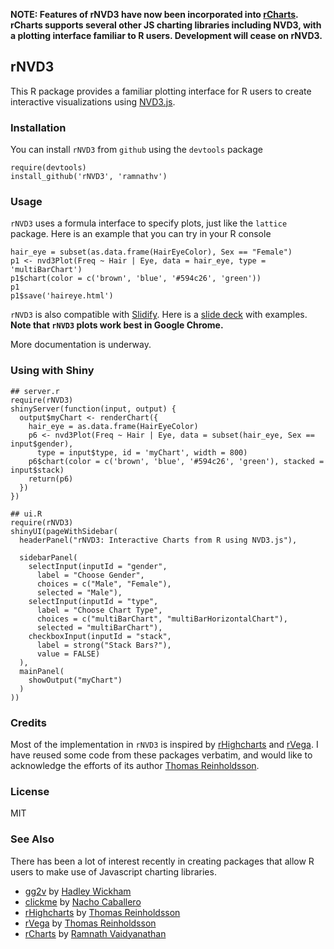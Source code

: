 <b>NOTE: Features of rNVD3 have now been incorporated into [rCharts](http://github.com/ramnathv/rCharts). rCharts supports
several other JS charting libraries including NVD3, with a plotting interface familiar to R users. Development will cease
on rNVD3.</b>

## rNVD3

This R package provides a familiar plotting interface for R users to create interactive visualizations using [NVD3.js](http://www.nvd3.org).

### Installation

You can install `rNVD3` from `github` using the `devtools` package

```{r eval = F}
require(devtools)
install_github('rNVD3', 'ramnathv')
```

### Usage

`rNVD3` uses a formula interface to specify plots, just like the `lattice` package. Here is an example that you can try in your R console

```{r eval = F}
hair_eye = subset(as.data.frame(HairEyeColor), Sex == "Female")
p1 <- nvd3Plot(Freq ~ Hair | Eye, data = hair_eye, type = 'multiBarChart')
p1$chart(color = c('brown', 'blue', '#594c26', 'green'))
p1
p1$save('haireye.html')
```

`rNVD3` is also compatible with [Slidify](http://slidify.org). Here is a [slide deck](http://ramnathv.github.io/slidifyExamples/examples/rNVD3) with examples. **Note that `rNVD3` plots work best in Google Chrome.**

More documentation is underway.

### Using with Shiny

```
## server.r
require(rNVD3)
shinyServer(function(input, output) {
  output$myChart <- renderChart({
    hair_eye = as.data.frame(HairEyeColor)
    p6 <- nvd3Plot(Freq ~ Hair | Eye, data = subset(hair_eye, Sex == input$gender), 
      type = input$type, id = 'myChart', width = 800)
    p6$chart(color = c('brown', 'blue', '#594c26', 'green'), stacked = input$stack)
    return(p6)
  })
})

## ui.R
require(rNVD3)
shinyUI(pageWithSidebar(
  headerPanel("rNVD3: Interactive Charts from R using NVD3.js"),
  
  sidebarPanel(
    selectInput(inputId = "gender",
      label = "Choose Gender",
      choices = c("Male", "Female"),
      selected = "Male"),
    selectInput(inputId = "type",
      label = "Choose Chart Type",
      choices = c("multiBarChart", "multiBarHorizontalChart"),
      selected = "multiBarChart"),
    checkboxInput(inputId = "stack",
      label = strong("Stack Bars?"),
      value = FALSE)
  ),
  mainPanel(
    showOutput("myChart")
  )
))
```

### Credits

Most of the implementation in `rNVD3` is inspired by [rHighcharts](https://github.com/metagraf/rHighcharts) and [rVega](https://github.com/metagraf/rVega). I have reused some code from these packages verbatim, and would like to acknowledge the efforts of its author [Thomas Reinholdsson](https://github.com/reinholdsson).

### License

MIT

### See Also

There has been a lot of interest recently in creating packages that allow R users to make use of Javascript charting libraries. 

- [gg2v](https://github.com/hadley/gg2v) by [Hadley Wickham](https://github.com/hadley)
- [clickme](https://github.com/nachocab/clickme) by [Nacho Caballero](https://github.com/nachocab)
- [rHighcharts](https://github.com/metagraf/rHighcharts) by [Thomas Reinholdsson](https://github.com/reinholdsson)
- [rVega](https://github.com/metagraf/rVega) by [Thomas Reinholdsson](https://github.com/reinholdsson)
- [rCharts](https://github.com/ramnathv/rCharts) by [Ramnath Vaidyanathan](https://github.com/ramnathv)

